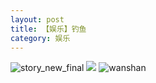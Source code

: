 ```yaml
---
layout: post
title: 【娱乐】钓鱼
category: 娱乐
---
```

![story_new_final](http://r8s97vm6g.hd-bkt.clouddn.com/img/story_new_final_0317.png)
![](http://r8s97vm6g.hd-bkt.clouddn.com/img/entertainment-0320-1new.png)
![wanshan](http://r8s97vm6g.hd-bkt.clouddn.com/img/wanshan.png)
